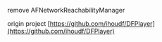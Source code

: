 remove AFNetworkReachabilityManager

origin project [https://github.com/ihoudf/DFPlayer](https://github.com/ihoudf/DFPlayer)